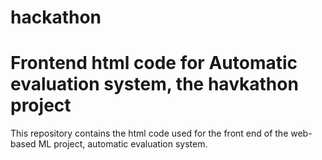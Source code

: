 # hackathon
# Frontend html code for Automatic evaluation system, the havkathon project

This repository contains the html code used for the front end of the web-based ML project, automatic evaluation system.
